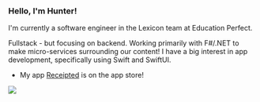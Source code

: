 ### Hello, I'm Hunter!


I'm currently a software engineer in the Lexicon team at Education Perfect. 

Fullstack - but focusing on backend. Working primarily with F#/.NET to make micro-services surrounding our content! I have a big interest in app development, specifically using Swift and SwiftUI.

- My app [Receipted](https://apps.apple.com/nz/app/receipted/id1589713322) is on the app store! 

![](https://github-readme-stats.vercel.app/api?username=hunterkingsbeer&count_private=true&show_icons=true&theme=github_dark&hide=contribs)
